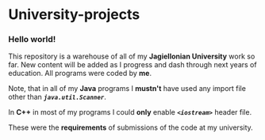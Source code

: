 # University-projects

### Hello world!

This repository is a warehouse of all of my **Jagiellonian University** work so far. New content will be added as I progress and dash through next years of education. All programs were coded by **me**.

Note, that in all of my **Java** programs I **mustn't** have used any import file other than **_`java.util.Scanner`_**.

In **C++** in most of my programs I could **only** enable **_`<iostream>`_** header file.
  
These were the **requirements** of submissions of the code at my university.
